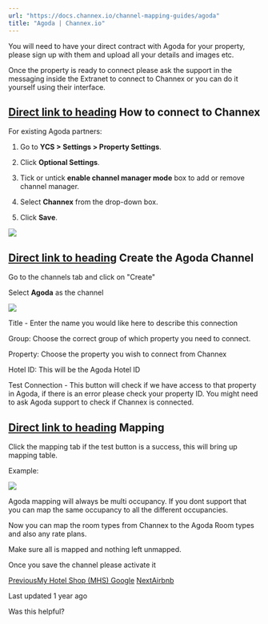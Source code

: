 ```yaml
---
url: "https://docs.channex.io/channel-mapping-guides/agoda"
title: "Agoda | Channex.io"
---
```


You will need to have your direct contract with Agoda for your property, please sign up with them and upload all your details and images etc.

Once the property is ready to connect please ask the support in the messaging inside the Extranet to connect to Channex or you can do it yourself using their interface.

## [Direct link to heading](https://docs.channex.io/channel-mapping-guides/agoda\#how-to-connect-to-channex)    How to connect to Channex

For existing Agoda partners:

1. Go to **YCS > Settings > Property Settings**.

2. Click **Optional Settings**.

3. Tick or untick **enable channel manager mode** box to add or remove channel manager.

4. Select **Channex** from the drop-down box.

5. Click **Save**.


![](https://docs.channex.io/~gitbook/image?url=https%3A%2F%2F2514252617-files.gitbook.io%2F%7E%2Ffiles%2Fv0%2Fb%2Fgitbook-x-prod.appspot.com%2Fo%2Fspaces%252F-LWLG7_BCMgWd3mn6DYg%252Fuploads%252FSZMQhEOu1FuOtz8xu6Rw%252Fycs-set-2048x1219.png%3Falt%3Dmedia%26token%3D6496fb01-672d-43f7-b3bd-c7acd270cad6&width=768&dpr=4&quality=100&sign=e870b9a7&sv=2)

## [Direct link to heading](https://docs.channex.io/channel-mapping-guides/agoda\#create-the-agoda-channel)    Create the Agoda Channel

Go to the channels tab and click on "Create"

Select **Agoda** as the channel

![](https://docs.channex.io/~gitbook/image?url=https%3A%2F%2F2514252617-files.gitbook.io%2F%7E%2Ffiles%2Fv0%2Fb%2Fgitbook-legacy-files%2Fo%2Fassets%252F-LWLG7_BCMgWd3mn6DYg%252F-MhYQVE4bIGPHEizabE7%252F-MhYRThprNO4Q_2KDPQ0%252FScreenshot%25202021-08-20%2520at%252014.03.07.png%3Falt%3Dmedia%26token%3D644bbbc4-0469-430a-9584-1bcb3a87d5b2&width=768&dpr=4&quality=100&sign=ae05c410&sv=2)

Title - Enter the name you would like here to describe this connection

Group: Choose the correct group of which property you need to connect.

Property: Choose the property you wish to connect from Channex

Hotel ID: This will be the Agoda Hotel ID

Test Connection - This button will check if we have access to that property in Agoda, if there is an error please check your property ID. You might need to ask Agoda support to check if Channex is connected.

## [Direct link to heading](https://docs.channex.io/channel-mapping-guides/agoda\#mapping)    Mapping

Click the mapping tab if the test button is a success, this will bring up mapping table.

Example:

![](https://docs.channex.io/~gitbook/image?url=https%3A%2F%2F2514252617-files.gitbook.io%2F%7E%2Ffiles%2Fv0%2Fb%2Fgitbook-legacy-files%2Fo%2Fassets%252F-LWLG7_BCMgWd3mn6DYg%252F-MhYRYGOzxFTQhmVA4n-%252F-MhYSZbjg_DuvJ0HhMnT%252FScreenshot%25202021-08-20%2520at%252014.07.31.png%3Falt%3Dmedia%26token%3D7354a920-7095-4fff-955d-4850e4b0f915&width=768&dpr=4&quality=100&sign=31b5cea7&sv=2)

Agoda mapping will always be multi occupancy. If you dont support that you can map the same occupancy to all the different occupancies.

Now you can map the room types from Channex to the Agoda Room types and also any rate plans.

Make sure all is mapped and nothing left unmapped.

Once you save the channel please activate it

[PreviousMy Hotel Shop (MHS) Google](https://docs.channex.io/google/my-hotel-shop-mhs-google) [NextAirbnb](https://docs.channex.io/channel-mapping-guides/airbnb)

Last updated 1 year ago

Was this helpful?